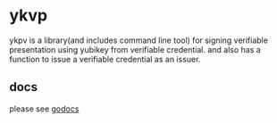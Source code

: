 # ykvp

ykpv is a library(and includes command line tool) for signing verifiable presentation using yubikey from verifiable credential.
and also has a function to issue a verifiable credential as an issuer.

## docs

please see [godocs](https://pkg.go.dev/github.com/kinyoubenkyokai/ykvp)

